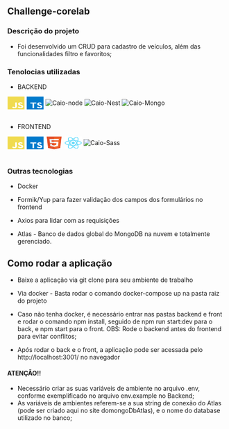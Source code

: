 ## Challenge-corelab

### Descrição do projeto

- Foi desenvolvido um CRUD para cadastro de veículos, além das funcionalidades filtro e favoritos;

### Tenolocias utilizadas 

- BACKEND
<div style="display: inline_block">
  <img align="center" alt="Caio-Js" height="30" width="40" src="https://raw.githubusercontent.com/devicons/devicon/master/icons/javascript/javascript-plain.svg">
  <img align="center" alt="Caio-Ts" height="30" width="40" src="https://raw.githubusercontent.com/devicons/devicon/master/icons/typescript/typescript-plain.svg">
  <img align="center" alt="Caio-node" height="30" width="40" src="https://cdn.jsdelivr.net/gh/devicons/devicon/icons/nodejs/nodejs-original.svg"">
  <img align="center" alt="Caio-Nest" height="30" width="40" src="https://cdn.jsdelivr.net/gh/devicons/devicon/icons/nestjs/nestjs-plain.svg">
  <img align="center" alt="Caio-Mongo" height="30" width="40" src="https://cdn.jsdelivr.net/gh/devicons/devicon/icons/mongodb/mongodb-original-wordmark.svg">
</div><br>


- FRONTEND
<div style="display: inline_block">
  <img align="center" alt="Caio-Js" height="30" width="40" src="https://raw.githubusercontent.com/devicons/devicon/master/icons/javascript/javascript-plain.svg">
  <img align="center" alt="Caio-Ts" height="30" width="40" src="https://raw.githubusercontent.com/devicons/devicon/master/icons/typescript/typescript-plain.svg">
  <img align="center" alt="Caio-HTML" height="30" width="40" src="https://raw.githubusercontent.com/devicons/devicon/master/icons/html5/html5-original.svg">
  <img align="center" alt="Caio-React" height="30" width="40" src="https://raw.githubusercontent.com/devicons/devicon/master/icons/react/react-original.svg">
  <img align="center" alt="Caio-Sass" height="30" width="40" src="https://cdn.jsdelivr.net/gh/devicons/devicon/icons/sass/sass-original.svg">
</div><br>

### Outras tecnologias

- Docker

- Formik/Yup para fazer validação dos campos dos formulários no frontend

- Axios para lidar com as requisições

- Atlas - Banco de dados global do MongoDB na nuvem e totalmente gerenciado.

## Como rodar a aplicação

- Baixe a aplicação via git clone para seu ambiente de trabalho

- Via docker - Basta rodar o comando docker-compose up  na pasta raiz do projeto

- Caso não tenha docker, é necessário entrar nas pastas backend e front e rodar o comando npm install, seguido de npm run start:dev para o back, e npm start para o front. OBS: Rode o backend antes do frontend para evitar conflitos;

- Após rodar o back e o front, a aplicação pode ser acessada pelo http://localhost:3001/ no navegador    

#### ATENÇÃO!!

- Necessário criar as suas variáveis de ambiente no arquivo .env, conforme exemplificado no arquivo env.example no Backend;
- As variáveis de ambientes referem-se a sua string de conexão do Atlas (pode ser criado aqui no site domongoDbAtlas), e o nome do database utilizado no banco;
